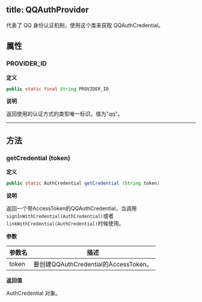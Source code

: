 title: QQAuthProvider
---
代表了 QQ 身份认证机制，使用这个类来获取 QQAuthCredential。

## 属性


### PROVIDER_ID

**定义**

```java
public static final String PROVIDER_ID
```

**说明**

返回使用的认证方式的类型唯一标识。值为"qq"。
</br>

--- 

## 方法

### getCredential (token)
**定义**

```java
public static AuthCredential getCredential (String token)
```

**说明**

返回一个带AccessToken的QQAuthCredential，当调用`signInWithCredential(AuthCredential)`或者`linkWithCredential(AuthCredential)`时候使用。

**参数**


参数名 | 描述
--- | ---
token | 要创建QQAuthCredential的AccessToken。

**返回值**

AuthCredential 对象。

</br>